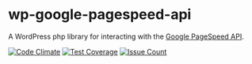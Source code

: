 # wp-google-pagespeed-api
A WordPress php library for interacting with the [Google PageSpeed API](https://developers.google.com/speed/docs/insights/v2/reference/pagespeedapi/runpagespeed).

[![Code Climate](https://codeclimate.com/repos/57d32a493ed8c24d320013c7/badges/531d616e40b6562c89da/gpa.svg)](https://codeclimate.com/repos/57d32a493ed8c24d320013c7/feed)
[![Test Coverage](https://codeclimate.com/repos/57d32a493ed8c24d320013c7/badges/531d616e40b6562c89da/coverage.svg)](https://codeclimate.com/repos/57d32a493ed8c24d320013c7/coverage)
[![Issue Count](https://codeclimate.com/repos/57d32a493ed8c24d320013c7/badges/531d616e40b6562c89da/issue_count.svg)](https://codeclimate.com/repos/57d32a493ed8c24d320013c7/feed)
